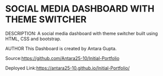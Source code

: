 # SOCIAL MEDIA DASHBOARD WITH THEME SWITCHER

DESCRIPTION: A social media dashboard with theme switcher built using HTML, CSS and bootstrap.

AUTHOR This Dashboard is created by Antara Gupta.

Source:https://github.com/Antara25-10/Initial-Portfolio

Deployed Link:https://antara25-10.github.io/Initial-Portfolio/

